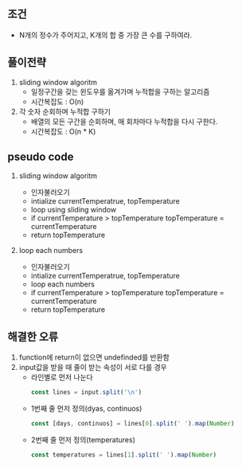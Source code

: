 ## 조건
- N개의 정수가 주어지고, K개의 합 중 가장 큰 수를 구하여라.

## 풀이전략
1. sliding window algoritm
    - 일정구간을 갖는 윈도우를 옮겨가며 누적합을 구하는 알고리즘
    - 시간복잡도 : O(n)
2. 각 숫자 순회하며 누적합 구하기
    - 배열의 모든 구간을 순회하며, 매 회차마다 누적합을 다시 구한다.
    - 시간복잡도 : O(n * K)

## pseudo code
1. sliding window algoritm
    - 인자불러오기
    - intialize currentTemperatrue, topTemperature
    - loop using sliding window
    - if currentTemperature > topTemperature
      topTemperature = currentTemperature
    - return topTemperature

2. loop each numbers
    - 인자불러오기
    - intialize currentTemperatrue, topTemperature
    - loop each numbers
    - if currentTemperature > topTemperature
      topTemperature = currentTemperature
    - return topTemperature

## 해결한 오류
1. function에 return이 없으면 undefinded를 반환함
2. input값을 받을 때 줄이 받는 속성이 서로 다를 경우
    - 라인별로 먼저 나눈다
      ```javascript
      const lines = input.split('\n')
      ```
    - 1번째 줄 먼저 정의(dyas, continuos)
      ```javascript
      const [days, continuos] = lines[0].split(' ').map(Number)
      ``` 
    - 2번째 줄 먼저 정의(temperatures)
      ```javascript
      const temperatures = lines[1].split(' ').map(Number)
      ```
